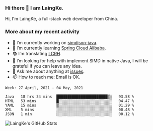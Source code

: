 ### Hi there 👋 I am LaingKe.

Hi, I'm LaingKe, a full-stack web developer from China.

### More about my recent activity

- 🔭 I’m currently working on [simdjson-java](https://github.com/laingke/simdjson-java).
- 🌱 I’m currently learning [Spring Cloud Alibaba](https://github.com/alibaba/spring-cloud-alibaba).
- :books: I’m translating [LCRH](https://github.com/LCTT/LCRH).
- 🤔 I’m looking for help with implement SIMD in native Java, I will be grateful if you can leave any idea.
- 💬 Ask me about anything at [issues](https://github.com/laingke/laingke/issues).
- 📫 How to reach me: Email is OK.

<!--START_SECTION:waka-->
```text
Week: 27 April, 2021 - 04 May, 2021

Java   18 hrs 34 mins  ███████████████████████▒░   93.58 % 
HTML   53 mins         █░░░░░░░░░░░░░░░░░░░░░░░░   04.47 % 
YAML   15 mins         ▒░░░░░░░░░░░░░░░░░░░░░░░░   01.29 % 
XML    5 mins          ░░░░░░░░░░░░░░░░░░░░░░░░░   00.48 % 
JSON   1 min           ░░░░░░░░░░░░░░░░░░░░░░░░░   00.12 % 
```
<!--END_SECTION:waka-->

![LaingKe's GitHub Stats](https://github-readme-stats.vercel.app/api?username=laingke&show_icons=true&theme=nightowl&count_private=true)
